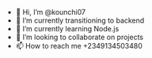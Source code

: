 - 👋 Hi, I’m @kounchi07
- 👀 I’m currently transitioning to backend
- 🌱 I’m currently learning Node.js
- 💞️ I’m looking to collaborate on projects
- 📫 How to reach me +2349134503480

<!---
kounchi07/kounchi07 is a ✨ special ✨ repository because its `README.md` (this file) appears on your GitHub profile.
You can click the Preview link to take a look at your changes.
--->
